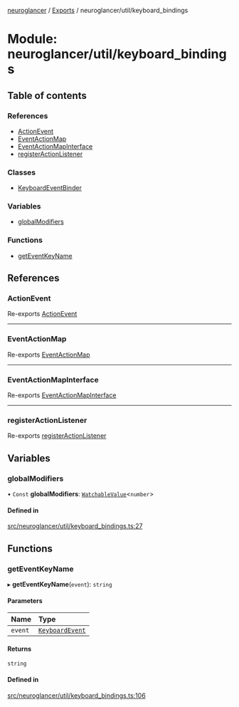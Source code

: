 [neuroglancer](../README.md) / [Exports](../modules.md) / neuroglancer/util/keyboard\_bindings

# Module: neuroglancer/util/keyboard\_bindings

## Table of contents

### References

- [ActionEvent](neuroglancer_util_keyboard_bindings.md#actionevent)
- [EventActionMap](neuroglancer_util_keyboard_bindings.md#eventactionmap)
- [EventActionMapInterface](neuroglancer_util_keyboard_bindings.md#eventactionmapinterface)
- [registerActionListener](neuroglancer_util_keyboard_bindings.md#registeractionlistener)

### Classes

- [KeyboardEventBinder](../classes/neuroglancer_util_keyboard_bindings.KeyboardEventBinder.md)

### Variables

- [globalModifiers](neuroglancer_util_keyboard_bindings.md#globalmodifiers)

### Functions

- [getEventKeyName](neuroglancer_util_keyboard_bindings.md#geteventkeyname)

## References

### ActionEvent

Re-exports [ActionEvent](../interfaces/neuroglancer_util_event_action_map.ActionEvent.md)

___

### EventActionMap

Re-exports [EventActionMap](../classes/neuroglancer_util_event_action_map.EventActionMap.md)

___

### EventActionMapInterface

Re-exports [EventActionMapInterface](neuroglancer_util_event_action_map.md#eventactionmapinterface)

___

### registerActionListener

Re-exports [registerActionListener](neuroglancer_util_event_action_map.md#registeractionlistener)

## Variables

### globalModifiers

• `Const` **globalModifiers**: [`WatchableValue`](../classes/neuroglancer_trackable_value.WatchableValue.md)<`number`\>

#### Defined in

[src/neuroglancer/util/keyboard_bindings.ts:27](https://github.com/ActiveBrainAtlas2/neuroglancer/blob/91617476/src/neuroglancer/util/keyboard_bindings.ts#L27)

## Functions

### getEventKeyName

▸ **getEventKeyName**(`event`): `string`

#### Parameters

| Name | Type |
| :------ | :------ |
| `event` | [`KeyboardEvent`](main_module._internal_.md#keyboardevent) |

#### Returns

`string`

#### Defined in

[src/neuroglancer/util/keyboard_bindings.ts:106](https://github.com/ActiveBrainAtlas2/neuroglancer/blob/91617476/src/neuroglancer/util/keyboard_bindings.ts#L106)
